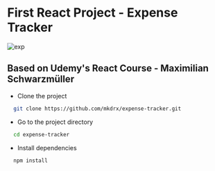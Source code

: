 # First React Project - Expense Tracker
![exp](https://user-images.githubusercontent.com/99738621/188518192-d910d7d6-5a1f-4ff3-b26f-15368ba0c82f.png)

## Based on Udemy's React Course - Maximilian Schwarzmüller

- Clone the project

```bash
  git clone https://github.com/mkdrx/expense-tracker.git
```

- Go to the project directory

```bash
  cd expense-tracker
```

- Install dependencies

```bash
  npm install
```


